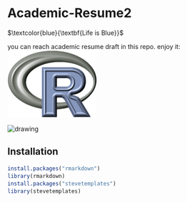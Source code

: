 # Academic-Resume2

$\textcolor{blue}{\textbf{Life is Blue}}$


you can reach academic resume draft in this repo. 
enjoy it: <img src=https://raw.githubusercontent.com/mertcank1/Academic-Resume2/main/anim2.gif alt="drawing" width="200"/>


<img src="https://user-images.githubusercontent.com/74038190/216121964-513bdf95-3c8c-429a-82bc-7c770caca8fc.png" alt="drawing" width="200"/>

## Installation
```r
install.packages("rmarkdown")
library(rmarkdown)
install.packages("stevetemplates")
library(stevetemplates)
```
